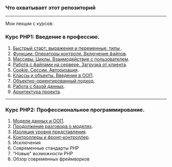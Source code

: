 ### Что охватывает этот репозиторий
___
Мои лекции с курсов:

### Курс PHP1: Введение в профессию.
1. [Быстрый старт: выражения и переменные, типы ](https://github.com/Second-cat-engineer/php_1_description/blob/master/lesson1.md).
2. [Функции: Операторы контроля. Включение файлов](https://github.com/Second-cat-engineer/php_1_description/blob/master/lesson2.md).
3. [Массивы. Циклы. Взаимодействие с пользователем](https://github.com/Second-cat-engineer/php_1_description/blob/master/lesson3.md).
4. [Работа с файлами на сервере. Загрузка от клиента](https://github.com/Second-cat-engineer/php_1_description/blob/master/lesson4.md).
5. [Cookie. Сессии. Авторизация](https://github.com/Second-cat-engineer/php_1_description/blob/master/lesson5.md).
6. [Классы и объекты. Введение в ООП](https://github.com/Second-cat-engineer/php_1_description/blob/master/lesson6.md).
7. [Объектно-ориентированный подход](https://github.com/Second-cat-engineer/php_1_description/blob/master/lesson7.md).
8. [Работа с базой данных](https://github.com/Second-cat-engineer/php_1_description/blob/master/lesson8.md).
9. [Архитектура проекта](https://github.com/Second-cat-engineer/php_1_description/blob/master/lesson9.md).
___


### Курс PHP2: Профессиональное программирование.
1. [Модели данных и ООП](https://github.com/Second-cat-engineer/php_1_description/blob/master/lesson21.md).
2. [Продолжение разговора о моделях](https://github.com/Second-cat-engineer/php_1_description/blob/master/lesson22.md).
3. [Изоляция уровня представления](https://github.com/Second-cat-engineer/php_1_description/blob/master/lesson23.md).
4. [Контроллеры и фронт-контроллер](https://github.com/Second-cat-engineer/php_1_description/blob/master/lesson24.md).
5. Исключения
6. Современные стандарты PHP
7. "Новые" возможности PHP
8. Обзор современных фреймворков